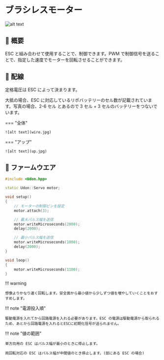 # ブラシレスモーター

![alt text](thumbnail.jpg)

## 🌟 概要

ESC と組み合わせて使用することで、制御できます。PWM で制御信号を送ることで、指定した速度でモーターを回転させることができます。

## 🌟 配線

定格電圧は ESC によって決まります。

大抵の場合、ESC に対応しているリポバッテリーのセル数が記載されています。写真の場合、2-6 セル とあるので 3 セル + 3 セルのバッテリーをつないでいます。

=== "全体"

    ![alt text](wire.jpg)

=== "アップ"

    ![alt text](up.jpg)

## 🌟 ファームウエア

```cpp title="RaspberryPi Pico での使用例"
#include <Udon.hpp>

static Udon::Servo motor;

void setup()
{
    // モーターの制御ピンを設定
    motor.attach(3);

    // 最大パルス幅を送信
    motor.writeMicroseconds(2000);
    delay(2000);

    // 最小パルス幅を送信
    motor.writeMicroseconds(1000);
    delay(2000);
}

void loop()
{
    motor.writeMicroseconds(1100);
}
```

!!! warning

    想像よりかなり速く回転します。安全面から最小値から少しずつ値を増やしていくことをおすすめします。

!!! note "電源投入順"

    駆動電源を入れてから回路電源を入れる必要があります。ESC の電源は駆動電源から取られるため、あとから回路電源を入れるとESCに初期化信号が送られません。

!!! note "値の範囲"

    単方向用の ESC はパルス幅が最小のときに停止します。

    両回転対応の ESC はパルス幅が中間値のとき停止します。(部にある ESC の場合)
